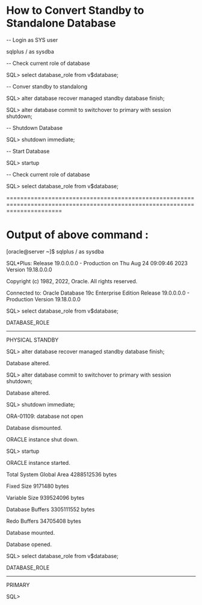 # How to Convert Standby to Standalone Database

-- Login as SYS user

sqlplus / as sysdba

-- Check current role of database

SQL> select database_role from v$database;

-- Conver standby to standalong

SQL> alter database recover managed standby database finish;

SQL> alter database commit to switchover to primary with session shutdown;

-- Shutdown Database

SQL> shutdown immediate;

-- Start Database

SQL> startup

-- Check current role of database

SQL> select database_role from v$database;

============================================================================================================================

# Output of above command :

[oracle@server ~]$ sqlplus / as sysdba

SQL*Plus: Release 19.0.0.0.0 - Production on Thu Aug 24 09:09:46 2023
Version 19.18.0.0.0

Copyright (c) 1982, 2022, Oracle.  All rights reserved.


Connected to:
Oracle Database 19c Enterprise Edition Release 19.0.0.0.0 - Production
Version 19.18.0.0.0

SQL> select database_role from v$database;

DATABASE_ROLE

----------------
PHYSICAL STANDBY

SQL> alter database recover managed standby database finish;

Database altered.

SQL> alter database commit to switchover to primary with session shutdown;

Database altered.

SQL> shutdown immediate;

ORA-01109: database not open

Database dismounted.

ORACLE instance shut down.


SQL> startup

ORACLE instance started.

Total System Global Area 4288512536 bytes

Fixed Size                  9171480 bytes

Variable Size             939524096 bytes

Database Buffers         3305111552 bytes

Redo Buffers               34705408 bytes

Database mounted.

Database opened.

SQL> select database_role from v$database;

DATABASE_ROLE

----------------
PRIMARY

SQL>



